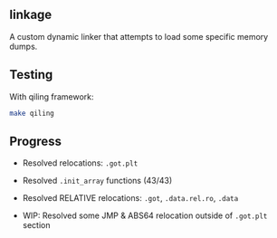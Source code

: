 ## linkage

A custom dynamic linker that attempts to load some specific memory dumps.

## Testing

With qiling framework:

```sh
make qiling
```

## Progress

- Resolved relocations: `.got.plt`

- Resolved `.init_array` functions (43/43)

- Resolved RELATIVE relocations: `.got`, `.data.rel.ro`, `.data`

- WIP: Resolved some JMP & ABS64 relocation outside of `.got.plt` section
